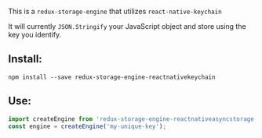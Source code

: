 This is a `redux-storage-engine` that utilizes `react-native-keychain`

It will currently `JSON.Stringify` your JavaScript object and store using the key you identify.

## Install:

```shell
npm install --save redux-storage-engine-reactnativekeychain
```

## Use:

```js
import createEngine from 'redux-storage-engine-reactnativeasyncstorage';
const engine = createEngine('my-unique-key');
```
